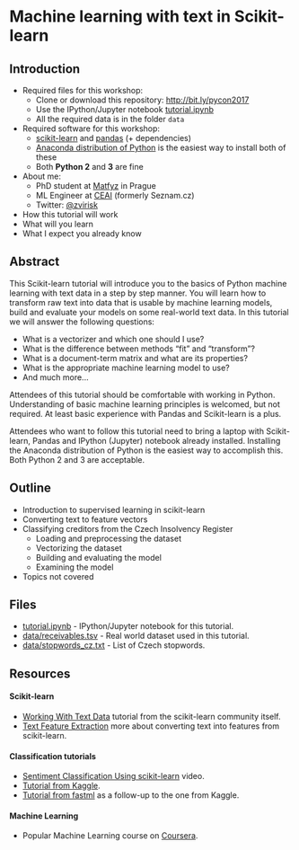 # Machine learning with text in Scikit-learn

## Introduction

* Required files for this workshop:
  * Clone or download this repository: http://bit.ly/pycon2017
  * Use the IPython/Jupyter notebook [tutorial.ipynb](tutorial.ipynb)
  * All the required data is in the folder `data`
* Required software for this workshop:
  * [scikit-learn](http://scikit-learn.org/) and [pandas](http://pandas.pydata.org/) (+ dependencies)
  * [Anaconda distribution of Python](https://www.continuum.io/downloads) is the easiest way to install both of these
  * Both **Python 2** and **3** are fine
* About me:
  * PhD student at [Matfyz](http://www.matfyz.cz/) in Prague
  * ML Engineer at [CEAI](http://ceai.io/) (formerly Seznam.cz)
  * Twitter: [@zvirisk](https://twitter.com/zvirisk)
* How this tutorial will work
* What will you learn
* What I expect you already know

## Abstract
This Scikit-learn tutorial will introduce you to the basics of Python machine learning with text data in a step by step manner. You will learn how to transform raw text into data that is usable by machine learning models, build and evaluate your models on some real-world text data. In this tutorial we will answer the following questions:
* What is a vectorizer and which one should I use?
* What is the difference between methods “fit” and “transform”?
* What is a document-term matrix and what are its properties?
* What is the appropriate machine learning model to use?
* And much more...

Attendees of this tutorial should be comfortable with working in Python. Understanding of basic machine learning principles is welcomed, but not required. At least basic experience with Pandas and Scikit-learn is a plus.

Attendees who want to follow this tutorial need to bring a laptop with Scikit-learn, Pandas and IPython (Jupyter) notebook already installed. Installing the Anaconda distribution of Python is the easiest way to accomplish this. Both Python 2 and 3 are acceptable.

## Outline
* Introduction to supervised learning in scikit-learn
* Converting text to feature vectors
* Classifying creditors from the Czech Insolvency Register
  * Loading and preprocessing the dataset
  * Vectorizing the dataset
  * Building and evaluating the model
  * Examining the model
* Topics not covered

## Files
* [tutorial.ipynb](tutorial.ipynb) - IPython/Jupyter notebook for this tutorial.
* [data/receivables.tsv](data/receivables.tsv) - Real world dataset used in this tutorial.
* [data/stopwords_cz.txt](data/stopwords_cz.txt) - List of Czech stopwords.

## Resources
#### Scikit-learn
* [Working With Text Data](http://scikit-learn.org/stable/tutorial/text_analytics/working_with_text_data.html) tutorial from the scikit-learn community itself.
* [Text Feature Extraction](http://scikit-learn.org/stable/modules/feature_extraction.html#text-feature-extraction) more about converting text into features from scikit-learn.

#### Classification tutorials
* [Sentiment Classification Using scikit-learn](https://www.youtube.com/watch?v=y3ZTKFZ-1QQ) video.
* [Tutorial from Kaggle](https://www.kaggle.com/c/word2vec-nlp-tutorial/details/part-1-for-beginners-bag-of-words).
* [Tutorial from fastml](http://fastml.com/classifying-text-with-bag-of-words-a-tutorial/) as a follow-up to the one from Kaggle.

#### Machine Learning
* Popular Machine Learning course on [Coursera](https://www.coursera.org/learn/machine-learning).
